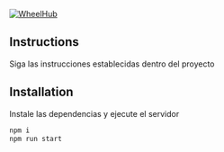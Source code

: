 [![WheelHub](https://wheelhub.es/_nuxt/img/logo@2x.ff6c894.png)](https://wheelhub.es/)

## Instructions
Siga las instrucciones establecidas dentro del proyecto

## Installation

Instale las dependencias y ejecute el servidor

```sh
npm i
npm run start
```
